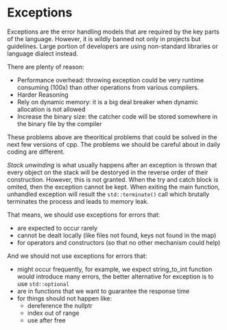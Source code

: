 # Exceptions

Exceptions are the error handling models that are required by the key parts of the language. However, it is wildly banned not only in projects but guidelines. Large portion of developers are using non-standard libraries or language dialect instead.

There are plenty of reason:
- Performance overhead: throwing exception could be very runtime consuming (100x) than other operations from various compilers.
- Harder Reasoning
- Rely on dynamic memory: it is a big deal breaker when dynamic allocation is not allowed
- Increase the binary size: the catcher code will be stored somewhere in the binary file by the compiler

These problems above are theoritical problems that could be solved in the next few versions of cpp. The problems we should be careful about in daily coding are different.

*Stack unwinding* is what usually happens after an exception is thrown that every object on the stack will be destoryed in the reverse order of their construction. However, this is not granted. When the try and catch block is omited, then the exception cannot be kept. When exiting the main function, unhandled exception will result the `std::terminate()` call which brutally terminates the process and leads to memory leak. 

That means, we should use exceptions for errors that:
- are expected to occur rarely
- cannot be dealt locally (like files not found, keys not found in the map)
- for operators and constructors (so that no other mechanism could help)

And we should not use exceptions for errors that:
- might occur frequently, for example, we expect string_to_int function would introduce many errors, the better alternative for exception is to use `std::optional`
- are in functions that we want to guarantee the response time 
- for things should not happen like:
  - dereference the nullptr
  - index out of range 
  - use after free

